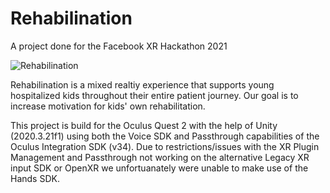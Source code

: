 # Rehabilination
A project done for the Facebook XR Hackathon 2021

![Rehabilination](https://i.imgur.com/YDfAEfb.png)

Rehabilination is a mixed realtiy experience that supports young hospitalized kids throughout their entire patient journey. Our goal is to increase motivation for kids' own rehabilitation.

This project is build for the Oculus Quest 2 with the help of Unity (2020.3.21f1) using both the Voice SDK and Passthrough capabilities of the Oculus Integration SDK (v34). Due to restrictions/issues with the XR Plugin Management and Passthrough not working on the alternative Legacy XR input SDK or OpenXR we unfortuanately were unable to make use of the Hands SDK.